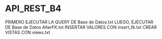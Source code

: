 # API_REST_B4
PRIMERO EJECUTAR LA QUERY DE Base de Datos.txt
LUEGO, EJECUTAR DE Base de Datos AlterFK.txt
INSERTAR VALORES CON insert_fk.txt
CREAR VISTAS CON views.txt